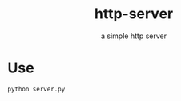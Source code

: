 <div align = "center" >
    <h1>http-server</h1>
    <p>a simple http server</p>
</div>

# Use

`python server.py`
